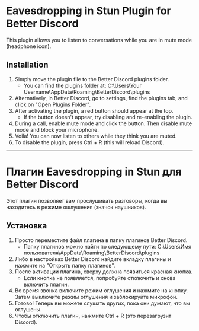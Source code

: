 # Eavesdropping in Stun Plugin for Better Discord

This plugin allows you to listen to conversations while you are in mute mode (headphone icon).

## Installation
1. Simply move the plugin file to the Better Discord plugins folder.
   - You can find the plugins folder at: C:\Users\Your Username\AppData\Roaming\BetterDiscord\plugins
2. Alternatively, in Better Discord, go to settings, find the plugins tab, and click on "Open Plugins Folder".
3. After activating the plugin, a red button should appear at the top.
   - If the button doesn't appear, try disabling and re-enabling the plugin.
4. During a call, enable mute mode and click the button. Then disable mute mode and block your microphone.
5. Voilà! You can now listen to others while they think you are muted.
6. To disable the plugin, press Ctrl + R (this will reload Discord).

---

# Плагин Eavesdropping in Stun для Better Discord

Этот плагин позволяет вам прослушивать разговоры, когда вы находитесь в режиме ошлушения (значок наушников).

## Установка
1. Просто переместите файл плагина в папку плагинов Better Discord.
   - Папку плагинов можно найти по следующему пути: C:\Users\Имя пользователя\AppData\Roaming\BetterDiscord\plugins
2. Либо в настройках Better Discord найдите вкладку плагины и нажмите на "Открыть папку плагинов".
3. После активации плагина, сверху должна появиться красная кнопка.
   - Если кнопка не появляется, попробуйте отключить и снова включить плагин.
4. Во время звонка включите режим оглушения и нажмите на кнопку. Затем выключите режим оглушения и заблокируйте микрофон.
5. Готово! Теперь вы можете слушать других, пока они думают, что вы оглушены.
6. Чтобы отключить плагин, нажмите Ctrl + R (это перезагрузит Discord).

